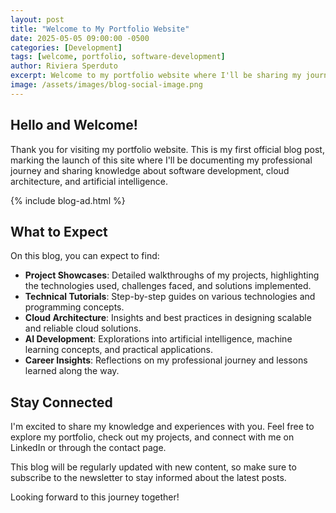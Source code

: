 ```yaml
---
layout: post
title: "Welcome to My Portfolio Website"
date: 2025-05-05 09:00:00 -0500
categories: [Development]
tags: [welcome, portfolio, software-development]
author: Riviera Sperduto
excerpt: Welcome to my portfolio website where I'll be sharing my journey, projects, and insights about software development, cloud architecture, and AI.
image: /assets/images/blog-social-image.png
---
```


## Hello and Welcome!

Thank you for visiting my portfolio website. This is my first official blog post, marking the launch of this site where I'll be documenting my professional journey and sharing knowledge about software development, cloud architecture, and artificial intelligence.

{% include blog-ad.html %}

## What to Expect

On this blog, you can expect to find:

- **Project Showcases**: Detailed walkthroughs of my projects, highlighting the technologies used, challenges faced, and solutions implemented.
- **Technical Tutorials**: Step-by-step guides on various technologies and programming concepts.
- **Cloud Architecture**: Insights and best practices in designing scalable and reliable cloud solutions.
- **AI Development**: Explorations into artificial intelligence, machine learning concepts, and practical applications.
- **Career Insights**: Reflections on my professional journey and lessons learned along the way.

## Stay Connected

I'm excited to share my knowledge and experiences with you. Feel free to explore my portfolio, check out my projects, and connect with me on LinkedIn or through the contact page.

This blog will be regularly updated with new content, so make sure to subscribe to the newsletter to stay informed about the latest posts.

Looking forward to this journey together! 
